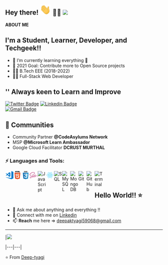 ## Hey there! <img src="https://github.com/ABSphreak/ABSphreak/blob/master/gifs/Hi.gif" width="35px"> 👨‍💻 ![](https://komarev.com/ghpvc/?username=Deep-tyagi&label=Views)


**ABOUT ME** 
## I'm a Student, Learner, Developer, and Techgeek!!

- 🌱 I’m currently learning everything 🤣
- 🥅 2021 Goal: Contribute more to Open Source projects
- 👨‍🎓 B.Tech EEE (2018-2022)
- 👨‍💻 Full-Stack Web Developer

## '' Always keen to Learn and Improve

[![Twitter Badge](https://img.shields.io/badge/-@Deeptyagi-1ca0f1?style=flat-square&labelColor=1ca0f1&logo=twitter&logoColor=white&link=https://twitter.com/imDeeptyagi)](https://twitter.com/imDeeptyagi) [![Linkedin Badge](https://img.shields.io/badge/-Deeptyagi-blue?style=flat-square&logo=Linkedin&logoColor=white&link=https://www.linkedin.com/in/deeptyagi/)](https://www.linkedin.com/in/deeptyagi/) 
</br>
[![Gmail Badge](https://img.shields.io/badge/-deepaktyagi59068@gmail.com-c14438?style=flat-square&logo=Gmail&logoColor=white&link=mailto:deepaktyagi59068@gmail.com)](mailto:deepaktyagi59068@gmail.com)




## 👯 Communities
* Community Partner **@CodeAsylums Network**
* MSP **@Microsoft Learn Ambassador**
* Google Cloud Facilitator **DCRUST MURTHAL**

### ⚡ Languages and Tools:

<img align="left" alt="Visual Studio Code" width="26px" src="https://raw.githubusercontent.com/github/explore/80688e429a7d4ef2fca1e82350fe8e3517d3494d/topics/visual-studio-code/visual-studio-code.png" />
<img align="left" alt="HTML5" width="26px" src="https://raw.githubusercontent.com/github/explore/80688e429a7d4ef2fca1e82350fe8e3517d3494d/topics/html/html.png" />
<img align="left" alt="CSS3" width="26px" src="https://raw.githubusercontent.com/github/explore/80688e429a7d4ef2fca1e82350fe8e3517d3494d/topics/css/css.png" />
<img align="left" alt="Sass" width="26px" src="https://raw.githubusercontent.com/github/explore/80688e429a7d4ef2fca1e82350fe8e3517d3494d/topics/sass/sass.png" />
<img align="left" alt="JavaScript" width="26px" src="https://cdn0.iconfinder.com/data/icons/designer-skills/128/node-js-128.png" />
<img align="left" alt="React" width="26px" src="https://raw.githubusercontent.com/github/explore/80688e429a7d4ef2fca1e82350fe8e3517d3494d/topics/react/react.png" />
<img align="left" alt="SQL" width="26px" src="https://cdn1.iconfinder.com/data/icons/soleicons-solid-vol-1/64/postgres_database_server_relational_dbms_sql-128.png" />
<img align="left" alt="MySQL" width="26px" src="https://cdn4.iconfinder.com/data/icons/logos-3/181/MySQL-128.png" />
<img align="left" alt="MongoDB" width="26px" src="https://encrypted-tbn0.gstatic.com/images?q=tbn:ANd9GcR_vIRlsojcPkaQxTMExn6Tp63hHY-lY534rg&usqp=CAU" />
<img align="left" alt="Git" width="26px" src="https://cdn3.iconfinder.com/data/icons/social-media-2169/24/social_media_social_media_logo_git-128.png" />
<img align="left" alt="GitHub" width="26px" src="https://cdn3.iconfinder.com/data/icons/social-media-2169/24/social_media_social_media_logo_github_2-128.png" />
<img align="left" alt="Terminal" width="26px" src="https://cdn4.iconfinder.com/data/icons/small-n-flat/24/terminal-128.png" />

<br/>
<br/>


## Hello World!! ⭐️
- 💬 Ask me about anything and everything !! 
- 💬 Connect with me on <a href="https://www.linkedin.com/in/deeptyagi/">Linkedin</a>
- 📫 **Reach** me here => deepaktyagi59068@gmail.com

<hr>

|<img src="https://github-readme-stats.vercel.app/api?username=Deep-tyagi&&show_icons=true&count_private=true"/>
<!-- |<img src="https://github-readme-streak-stats.herokuapp.com/?user=Deep-tyagi"/>| -->
|---|---|

⭐️ From [Deep-tyagi](https://github.com/Deep-tyagi)
